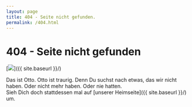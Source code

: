```yaml
---
layout: page
title: 404 - Seite nicht gefunden.
permalink: /404.html
---
```


# 404 - Seite nicht gefunden

[<img src="{{ site.baseurl }}/assets/img/otto.png" class="img-responsive" />]({{ site.baseurl }}/)

Das ist Otto. Otto ist traurig. Denn Du suchst nach etwas, das wir nicht haben. Oder nicht mehr haben. Oder nie 
hatten.  
Sieh Dich doch stattdessen mal auf [unserer Heimseite]({{ site.baseurl }}/) um.